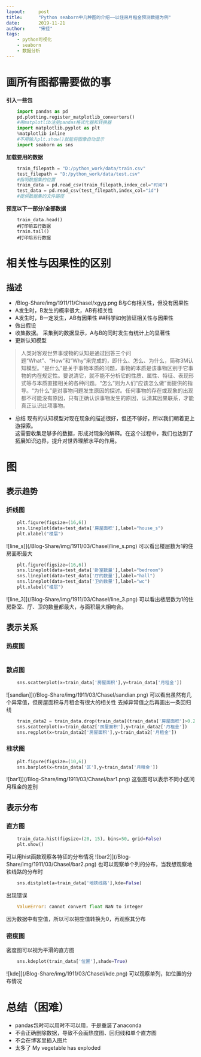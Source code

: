 ```yaml
---
layout:     post
title:      "Python seaborn中几种图的介绍——以住房月租金预测数据为例"
date:       2019-11-21
author:     "宋佳"
tags:
    - python可视化
    - seaborn
    - 数据分析
---
```

# 画所有图都需要做的事
**引入一些包**
``` python
    import pandas as pd
    pd.plotting.register_matplotlib_converters()
    #用matplotlib注册pandas格式化器和转换器
    import matplotlib.pyplot as plt
    %matplotlib inline
    #不用输入plt.show()就能将图像自动显示
    import seaborn as sns
```
**加载要用的数据**
``` python
    train_filepath = "D:/python_work/data/train.csv"
    test_filepath = "D:/python_work/data/test.csv"
    #指明数据集的位置
    train_data = pd.read_csv(train_filepath,index_col="时间")
    test_data = pd.read_csv(test_filepath,index_col="id")
    #提供数据集的文件路径
```
**预览以下一部分/全部数据**
``` pyhton
    train_data.head()
    #打印前五行数据
    train.tail()
    #打印后五行数据
```
# 相关性与因果性的区别
## 描述
*    /Blog-Share/img/1911/11/Chasel/xgyg.png
B与C有相关性，但没有因果性
*    A发生时，B发生的概率很大，AB有相关性
*    A发生时，B一定发生，AB有因果性
##科学如何验证相关性与因果性
*    做出假设
*    收集数据。
采集到的数据显示，A与B的同时发生有统计上的显著性
*    更新认知模型
>人类对客观世界事或物的认知是通过回答三个问题“What”、“How”和“Why”来完成的，即什么、怎么、为什么，简称3M认知模型。“是什么”是关于事物本质的问题，事物的本质是该事物区别于它事物的内在规定性。要说清它，就不能不分析它的性质、属性、特征、表现形式等与本质直接相关的各种问题。“怎么”则为人们“应该怎么做”而提供的指导。“为什么”是对事物问题发生原因的探讨。任何事物的存在或现象的出现都不可能没有原因，只有正确认识事物发生的原因，认清其因果联系，才能真正认识此项事物。
*    总结
现有的认知模型对现在现象的描述很好，但还不够好，所以我们朝着更上游探索。   
这需要收集足够多的数据，形成对现象的解释。在这个过程中，我们也达到了拓展知识边界，提升对世界理解水平的作用。
# 图
## 表示趋势
### 折线图
``` python
    plt.figure(figsize=(16,6))
    sns.lineplot(data=test_data['房屋面积'],label="house_s")
    plt.xlabel("楼层")
```
![line_s]](/Blog-Share/img/1911/03/Chasel/line_s.png)
可以看出楼层数为1的住房面积最大
``` python
    plt.figure(figsize=(16,6))
    sns.lineplot(data=test_data['卧室数量'],label="bedroom")
    sns.lineplot(data=test_data['厅的数量'],label="hall")
    sns.lineplot(data=test_data['卫的数量'],label="wc")
    plt.xlabel("楼层")
```
![line_3]](/Blog-Share/img/1911/03/Chasel/line_3.png)
可以看出楼层数为1的住房卧室、厅、卫的数量都最大，与面积最大相吻合。
## 表示关系
### 热度图
``` python

```
### 散点图
``` python
    sns.scatterplot(x=train_data['房屋面积'],y=train_data['月租金'])
```
![sandian]](/Blog-Share/img/1911/03/Chasel/sandian.png)
可以看出虽然有几个异常值，但房屋面积与月租金有很大的相关性
去掉异常值之后再画出一条回归线
``` python
    train_data2 = train_data.drop(train_data[(train_data['房屋面积']>0.2) & (train_data['月租金']<20)].index)
    sns.scatterplot(x=train_data2['房屋面积'],y=train_data2['月租金'])
    sns.regplot(x=train_data2['房屋面积'],y=train_data2['月租金'])
```
### 柱状图
``` python
    plt.figure(figsize=(10,6))
    sns.barplot(x=train_data['区'],y=train_data['月租金'])
```
![bar1]](/Blog-Share/img/1911/03/Chasel/bar1.png)
这张图可以表示不同小区间月租金的差别
## 表示分布
### 直方图
``` python
    train_data.hist(figsize=(20, 15), bins=50, grid=False)
    plt.show()
```
可以用hist函数观察各特征的分布情况
![bar2]](/Blog-Share/img/1911/03/Chasel/bar2.png)
也可以观察单个列的分布，当我想观察地铁线路的分布时
``` python
    sns.distplot(a=train_data['地铁线路'],kde=False)
```
出现错误
```python
    ValueError: cannot convert float NaN to integer
```
因为数据中有空值，所以可以把空值转换为0，再观察其分布
### 密度图
密度图可以视为平滑的直方图
``` python
    sns.kdeplot(train_data['位置'],shade=True)
```
![kde]](/Blog-Share/img/1911/03/Chasel/kde.png)
可以观察单列，如位置的分布情况
# 总结（困难）
*    pandas包时可以用时不可以用，于是重装了anaconda
*    不会正确删除数据，导致不会画热度图、回归线和单个直方图
*    不会在博客里插入图片
*    太多了 My vegetable has exploded